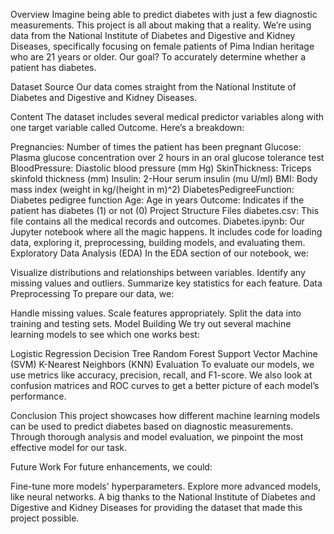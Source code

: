 Overview
Imagine being able to predict diabetes with just a few diagnostic measurements. This project is all about making that a reality. We’re using data from the National Institute of Diabetes and Digestive and Kidney Diseases, specifically focusing on female patients of Pima Indian heritage who are 21 years or older. Our goal? To accurately determine whether a patient has diabetes.

Dataset
Source
Our data comes straight from the National Institute of Diabetes and Digestive and Kidney Diseases.

Content
The dataset includes several medical predictor variables along with one target variable called Outcome. Here’s a breakdown:

Pregnancies: Number of times the patient has been pregnant
Glucose: Plasma glucose concentration over 2 hours in an oral glucose tolerance test
BloodPressure: Diastolic blood pressure (mm Hg)
SkinThickness: Triceps skinfold thickness (mm)
Insulin: 2-Hour serum insulin (mu U/ml)
BMI: Body mass index (weight in kg/(height in m)^2)
DiabetesPedigreeFunction: Diabetes pedigree function
Age: Age in years
Outcome: Indicates if the patient has diabetes (1) or not (0)
Project Structure
Files
diabetes.csv: This file contains all the medical records and outcomes.
Diabetes.ipynb: Our Jupyter notebook where all the magic happens. It includes code for loading data, exploring it, preprocessing, building models, and evaluating them.
Exploratory Data Analysis (EDA)
In the EDA section of our notebook, we:

Visualize distributions and relationships between variables.
Identify any missing values and outliers.
Summarize key statistics for each feature.
Data Preprocessing
To prepare our data, we:

Handle missing values.
Scale features appropriately.
Split the data into training and testing sets.
Model Building
We try out several machine learning models to see which one works best:

Logistic Regression
Decision Tree
Random Forest
Support Vector Machine (SVM)
K-Nearest Neighbors (KNN)
Evaluation
To evaluate our models, we use metrics like accuracy, precision, recall, and F1-score. We also look at confusion matrices and ROC curves to get a better picture of each model’s performance.

Conclusion
This project showcases how different machine learning models can be used to predict diabetes based on diagnostic measurements. Through thorough analysis and model evaluation, we pinpoint the most effective model for our task.

Future Work
For future enhancements, we could:

Fine-tune more models' hyperparameters.
Explore more advanced models, like neural networks.
A big thanks to the National Institute of Diabetes and Digestive and Kidney Diseases for providing the dataset that made this project possible.
